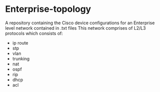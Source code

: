# Enterprise-topology
A repository containing the Cisco device configurations for an Enterprise level network contained in .txt files
This network comprises of L2/L3 protocols which consists of:
- ip route 
- stp
- vlan
- trunking
- nat
- ospf
- rip
- dhcp
- acl
